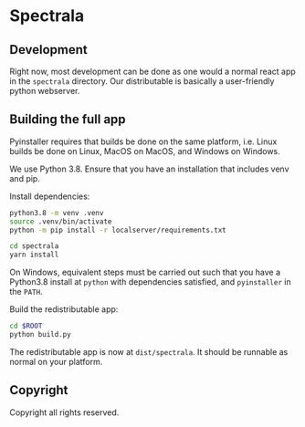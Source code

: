 # Spectrala

## Development

Right now, most development can be done as one would a normal react app in the `spectrala` directory. Our distributable is basically a user-friendly python webserver.

## Building the full app

Pyinstaller requires that builds be done on the same platform, i.e. Linux builds be done on Linux, MacOS on MacOS, and Windows on Windows.

We use Python 3.8. Ensure that you have an installation that includes venv and pip.

Install dependencies:

```sh
python3.8 -m venv .venv
source .venv/bin/activate
python -m pip install -r localserver/requirements.txt

cd spectrala
yarn install
```

On Windows, equivalent steps must be carried out such that you have a Python3.8 install at `python` with dependencies satisfied, and `pyinstaller` in the `PATH`.

Build the redistributable app:

```sh
cd $ROOT
python build.py
```

The redistributable app is now at `dist/spectrala`. It should be runnable as normal on your platform.

## Copyright

Copyright all rights reserved.
